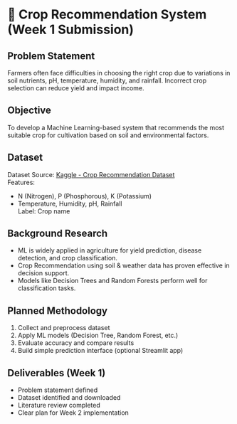 # 🌱 Crop Recommendation System (Week 1 Submission)

## Problem Statement
Farmers often face difficulties in choosing the right crop due to variations in soil nutrients, pH, temperature, humidity, and rainfall. Incorrect crop selection can reduce yield and impact income.

## Objective
To develop a Machine Learning-based system that recommends the most suitable crop for cultivation based on soil and environmental factors.

## Dataset
Dataset Source: [Kaggle - Crop Recommendation Dataset](https://www.kaggle.com/datasets/atharvaingle/crop-recommendation-dataset)  
Features:  
- N (Nitrogen), P (Phosphorous), K (Potassium)  
- Temperature, Humidity, pH, Rainfall  
Label: Crop name  

## Background Research
- ML is widely applied in agriculture for yield prediction, disease detection, and crop classification.  
- Crop Recommendation using soil & weather data has proven effective in decision support.  
- Models like Decision Trees and Random Forests perform well for classification tasks.  

## Planned Methodology
1. Collect and preprocess dataset  
2. Apply ML models (Decision Tree, Random Forest, etc.)  
3. Evaluate accuracy and compare results  
4. Build simple prediction interface (optional Streamlit app)

## Deliverables (Week 1)
- Problem statement defined  
- Dataset identified and downloaded  
- Literature review completed  
- Clear plan for Week 2 implementation
